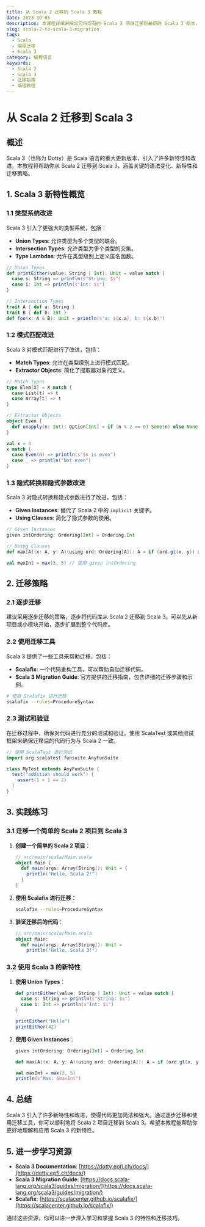 ```yaml
---
title: 从 Scala 2 迁移到 Scala 3 教程
date: 2023-10-05
description: 本课程详细讲解如何将现有的 Scala 2 项目迁移到最新的 Scala 3 版本，涵盖关键变化、迁移策略和最佳实践。
slug: scala-2-to-scala-3-migration
tags:
  - Scala
  - 编程迁移
  - Scala 3
category: 编程语言
keywords:
  - Scala 2
  - Scala 3
  - 迁移指南
  - 编程教程
---
```


# 从 Scala 2 迁移到 Scala 3

## 概述

Scala 3（也称为 Dotty）是 Scala 语言的重大更新版本，引入了许多新特性和改进。本教程将帮助你从 Scala 2 迁移到 Scala 3，涵盖关键的语法变化、新特性和迁移策略。

## 1. Scala 3 新特性概览

### 1.1 类型系统改进

Scala 3 引入了更强大的类型系统，包括：

- **Union Types**: 允许类型为多个类型的联合。
- **Intersection Types**: 允许类型为多个类型的交集。
- **Type Lambdas**: 允许在类型级别上定义匿名函数。

```scala
// Union Types
def printEither(value: String | Int): Unit = value match {
  case s: String => println(s"String: $s")
  case i: Int => println(s"Int: $i")
}

// Intersection Types
trait A { def a: String }
trait B { def b: Int }
def foo(x: A & B): Unit = println(s"a: ${x.a}, b: ${x.b}")
```

### 1.2 模式匹配改进

Scala 3 对模式匹配进行了改进，包括：

- **Match Types**: 允许在类型级别上进行模式匹配。
- **Extractor Objects**: 简化了提取器对象的定义。

```scala
// Match Types
type Elem[X] = X match {
  case List[t] => t
  case Array[t] => t
}

// Extractor Objects
object Even {
  def unapply(n: Int): Option[Int] = if (n % 2 == 0) Some(n) else None
}

val x = 4
x match {
  case Even(n) => println(s"$n is even")
  case _ => println("Not even")
}
```

### 1.3 隐式转换和隐式参数改进

Scala 3 对隐式转换和隐式参数进行了改进，包括：

- **Given Instances**: 替代了 Scala 2 中的 `implicit` 关键字。
- **Using Clauses**: 简化了隐式参数的使用。

```scala
// Given Instances
given intOrdering: Ordering[Int] = Ordering.Int

// Using Clauses
def max[A](x: A, y: A)(using ord: Ordering[A]): A = if (ord.gt(x, y)) x else y

val maxInt = max(3, 5) // 使用 given intOrdering
```

## 2. 迁移策略

### 2.1 逐步迁移

建议采用逐步迁移的策略，逐步将代码库从 Scala 2 迁移到 Scala 3。可以先从新项目或小模块开始，逐步扩展到整个代码库。

### 2.2 使用迁移工具

Scala 3 提供了一些工具来帮助迁移，包括：

- **Scalafix**: 一个代码重构工具，可以帮助自动迁移代码。
- **Scala 3 Migration Guide**: 官方提供的迁移指南，包含详细的迁移步骤和示例。

```bash
# 使用 Scalafix 进行迁移
scalafix --rules=ProcedureSyntax
```

### 2.3 测试和验证

在迁移过程中，确保对代码进行充分的测试和验证。使用 ScalaTest 或其他测试框架来确保迁移后的代码行为与 Scala 2 一致。

```scala
// 使用 ScalaTest 进行测试
import org.scalatest.funsuite.AnyFunSuite

class MyTest extends AnyFunSuite {
  test("addition should work") {
    assert(1 + 1 == 2)
  }
}
```

## 3. 实践练习

### 3.1 迁移一个简单的 Scala 2 项目到 Scala 3

1. **创建一个简单的 Scala 2 项目**：

   ```scala
   // src/main/scala/Main.scala
   object Main {
     def main(args: Array[String]): Unit = {
       println("Hello, Scala 2!")
     }
   }
   ```

2. **使用 Scalafix 进行迁移**：

   ```bash
   scalafix --rules=ProcedureSyntax
   ```

3. **验证迁移后的代码**：

   ```scala
   // src/main/scala/Main.scala
   object Main:
     def main(args: Array[String]): Unit =
       println("Hello, Scala 3!")
   ```

### 3.2 使用 Scala 3 的新特性

1. **使用 Union Types**：

   ```scala
   def printEither(value: String | Int): Unit = value match {
     case s: String => println(s"String: $s")
     case i: Int => println(s"Int: $i")
   }

   printEither("Hello")
   printEither(42)
   ```

2. **使用 Given Instances**：

   ```scala
   given intOrdering: Ordering[Int] = Ordering.Int

   def max[A](x: A, y: A)(using ord: Ordering[A]): A = if (ord.gt(x, y)) x else y

   val maxInt = max(3, 5)
   println(s"Max: $maxInt")
   ```

## 4. 总结

Scala 3 引入了许多新特性和改进，使得代码更加简洁和强大。通过逐步迁移和使用迁移工具，你可以顺利地将 Scala 2 项目迁移到 Scala 3。希望本教程能帮助你更好地理解和应用 Scala 3 的新特性。

## 5. 进一步学习资源

- **Scala 3 Documentation**: [https://dotty.epfl.ch/docs/](https://dotty.epfl.ch/docs/)
- **Scala 3 Migration Guide**: [https://docs.scala-lang.org/scala3/guides/migration/](https://docs.scala-lang.org/scala3/guides/migration/)
- **Scalafix**: [https://scalacenter.github.io/scalafix/](https://scalacenter.github.io/scalafix/)

通过这些资源，你可以进一步深入学习和掌握 Scala 3 的特性和迁移技巧。